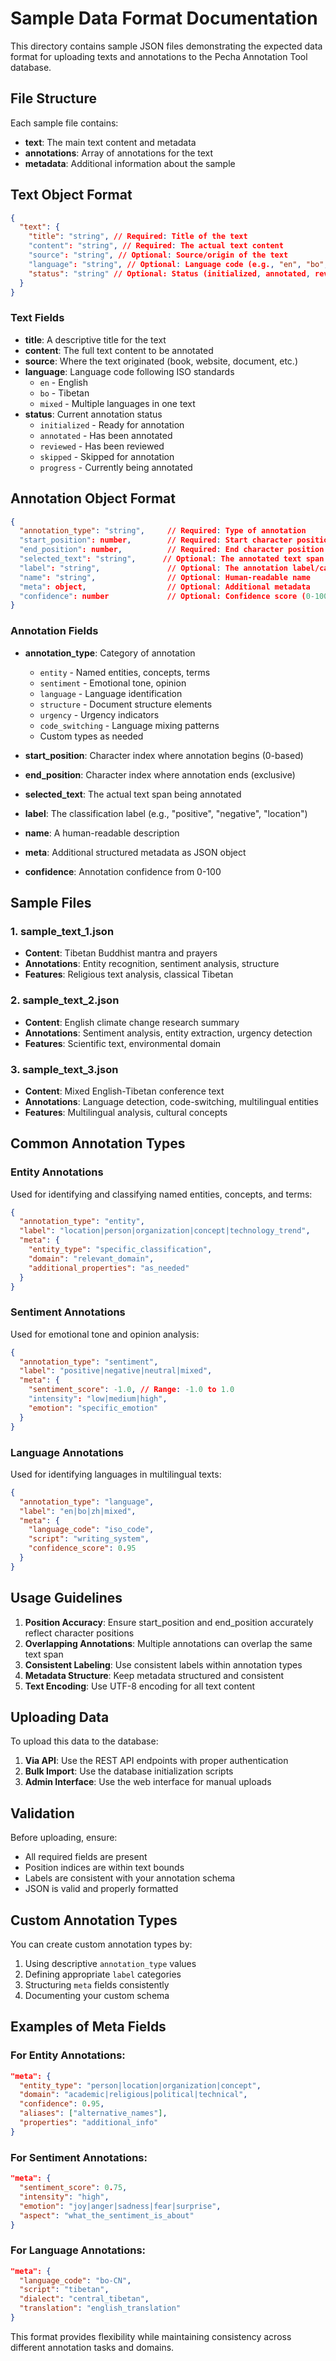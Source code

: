 # Sample Data Format Documentation

This directory contains sample JSON files demonstrating the expected data format for uploading texts and annotations to the Pecha Annotation Tool database.

## File Structure

Each sample file contains:

- **text**: The main text content and metadata
- **annotations**: Array of annotations for the text
- **metadata**: Additional information about the sample

## Text Object Format

```json
{
  "text": {
    "title": "string", // Required: Title of the text
    "content": "string", // Required: The actual text content
    "source": "string", // Optional: Source/origin of the text
    "language": "string", // Optional: Language code (e.g., "en", "bo", "mixed")
    "status": "string" // Optional: Status (initialized, annotated, reviewed, skipped, progress)
  }
}
```

### Text Fields

- **title**: A descriptive title for the text
- **content**: The full text content to be annotated
- **source**: Where the text originated (book, website, document, etc.)
- **language**: Language code following ISO standards
  - `en` - English
  - `bo` - Tibetan
  - `mixed` - Multiple languages in one text
- **status**: Current annotation status
  - `initialized` - Ready for annotation
  - `annotated` - Has been annotated
  - `reviewed` - Has been reviewed
  - `skipped` - Skipped for annotation
  - `progress` - Currently being annotated

## Annotation Object Format

```json
{
  "annotation_type": "string",     // Required: Type of annotation
  "start_position": number,        // Required: Start character position
  "end_position": number,          // Required: End character position
  "selected_text": "string",      // Optional: The annotated text span
  "label": "string",               // Optional: The annotation label/category
  "name": "string",                // Optional: Human-readable name
  "meta": object,                  // Optional: Additional metadata
  "confidence": number             // Optional: Confidence score (0-100)
}
```

### Annotation Fields

- **annotation_type**: Category of annotation

  - `entity` - Named entities, concepts, terms
  - `sentiment` - Emotional tone, opinion
  - `language` - Language identification
  - `structure` - Document structure elements
  - `urgency` - Urgency indicators
  - `code_switching` - Language mixing patterns
  - Custom types as needed

- **start_position**: Character index where annotation begins (0-based)
- **end_position**: Character index where annotation ends (exclusive)
- **selected_text**: The actual text span being annotated
- **label**: The classification label (e.g., "positive", "negative", "location")
- **name**: A human-readable description
- **meta**: Additional structured metadata as JSON object
- **confidence**: Annotation confidence from 0-100

## Sample Files

### 1. sample_text_1.json

- **Content**: Tibetan Buddhist mantra and prayers
- **Annotations**: Entity recognition, sentiment analysis, structure
- **Features**: Religious text analysis, classical Tibetan

### 2. sample_text_2.json

- **Content**: English climate change research summary
- **Annotations**: Sentiment analysis, entity extraction, urgency detection
- **Features**: Scientific text, environmental domain

### 3. sample_text_3.json

- **Content**: Mixed English-Tibetan conference text
- **Annotations**: Language detection, code-switching, multilingual entities
- **Features**: Multilingual analysis, cultural concepts

## Common Annotation Types

### Entity Annotations

Used for identifying and classifying named entities, concepts, and terms:

```json
{
  "annotation_type": "entity",
  "label": "location|person|organization|concept|technology_trend",
  "meta": {
    "entity_type": "specific_classification",
    "domain": "relevant_domain",
    "additional_properties": "as_needed"
  }
}
```

### Sentiment Annotations

Used for emotional tone and opinion analysis:

```json
{
  "annotation_type": "sentiment",
  "label": "positive|negative|neutral|mixed",
  "meta": {
    "sentiment_score": -1.0, // Range: -1.0 to 1.0
    "intensity": "low|medium|high",
    "emotion": "specific_emotion"
  }
}
```

### Language Annotations

Used for identifying languages in multilingual texts:

```json
{
  "annotation_type": "language",
  "label": "en|bo|zh|mixed",
  "meta": {
    "language_code": "iso_code",
    "script": "writing_system",
    "confidence_score": 0.95
  }
}
```

## Usage Guidelines

1. **Position Accuracy**: Ensure start_position and end_position accurately reflect character positions
2. **Overlapping Annotations**: Multiple annotations can overlap the same text span
3. **Consistent Labeling**: Use consistent labels within annotation types
4. **Metadata Structure**: Keep metadata structured and consistent
5. **Text Encoding**: Use UTF-8 encoding for all text content

## Uploading Data

To upload this data to the database:

1. **Via API**: Use the REST API endpoints with proper authentication
2. **Bulk Import**: Use the database initialization scripts
3. **Admin Interface**: Use the web interface for manual uploads

## Validation

Before uploading, ensure:

- All required fields are present
- Position indices are within text bounds
- Labels are consistent with your annotation schema
- JSON is valid and properly formatted

## Custom Annotation Types

You can create custom annotation types by:

1. Using descriptive `annotation_type` values
2. Defining appropriate `label` categories
3. Structuring `meta` fields consistently
4. Documenting your custom schema

## Examples of Meta Fields

### For Entity Annotations:

```json
"meta": {
  "entity_type": "person|location|organization|concept",
  "domain": "academic|religious|political|technical",
  "confidence": 0.95,
  "aliases": ["alternative_names"],
  "properties": "additional_info"
}
```

### For Sentiment Annotations:

```json
"meta": {
  "sentiment_score": 0.75,
  "intensity": "high",
  "emotion": "joy|anger|sadness|fear|surprise",
  "aspect": "what_the_sentiment_is_about"
}
```

### For Language Annotations:

```json
"meta": {
  "language_code": "bo-CN",
  "script": "tibetan",
  "dialect": "central_tibetan",
  "translation": "english_translation"
}
```

This format provides flexibility while maintaining consistency across different annotation tasks and domains.
